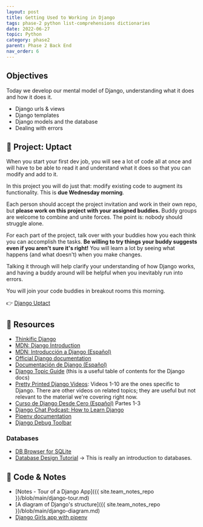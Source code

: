 ```yaml
---
layout: post
title: Getting Used to Working in Django
tags: phase-2 python list-comprehensions dictionaries
date: 2022-06-27
topic: Python
category: phase2
parent: Phase 2 Back End
nav_order: 6
---
```



## Objectives

Today we develop our mental model of Django, understanding what it does and how it does it.

- Django urls & views
- Django templates
- Django models and the database
- Dealing with errors

## 🎯 Project: Uptact

When you start your first dev job, you will see a lot of code all at once and will have to be able to read it and understand what it does so that you can modify and add to it.

In this project you will do just that: modify existing code to augment its functionality. This is **due Wednesday morning**.

Each person should accept the project invitation and work in their own repo, but **please work on this project with your assigned buddies.** Buddy groups are welcome to combine and unite forces. The point is: nobody should struggle alone.

For each part of the project, talk over with your buddies how you each think you can accomplish the tasks. **Be willing to try things your buddy suggests even if you aren't sure it's right!** You will learn a lot by seeing what happens (and what doesn't) when you make changes.

Talking it through will help clarify your understanding of how Django works, and having a buddy around will be helpful when you inevitably run into errors.

You will join your code buddies in breakout rooms this morning.

👉 [Django Uptact](https://classroom.github.com/a/3_JabTeg)

## 🔖 Resources

- [Thinkific Django](https://momentumlearn.thinkific.com/courses/take/back-end-development-with-python-and-django/texts/32618875-what-is-django)
- [MDN: Django Introduction](https://developer.mozilla.org/en-US/docs/Learn/Server-side/Django/Introduction)
- [MDN: Introducción a Django (Español)](https://developer.mozilla.org/es/docs/Learn/Server-side/Django/Introduction)
- [Official Django documentation](https://docs.djangoproject.com/en/4.0/)
- [Documentación de Django (Español)](https://docs.djangoproject.com/es/4.0/)
- [Django Topic Guide](https://docs.djangoproject.com/en/4.0/topics/) (this is a useful table of contents for the Django docs)
- [Pretty Printed Django Videos](https://www.youtube.com/playlist?list=PLXmMXHVSvS-DQfOsQdXkzEZyD0Vei7PKf): Videos 1-10 are the ones specific to Django. There are other videos on related topics; they are useful but not relevant to the material we're covering right now.
- [Curso de Django Desde Cero (Español)](https://youtu.be/vXR5CAcRv5w) Partes 1-3
- [Django Chat Podcast: How to Learn Django](https://djangochat.com/episodes/how-to-learn-django)
- [Pipenv documentation](https://pipenv.pypa.io/en/latest/)
- [Django Debug Toolbar](https://django-debug-toolbar.readthedocs.io/en/latest/)

### Databases

- [DB Browser for SQLite](https://sqlitebrowser.org/)
- [Database Design Tutorial](https://learndjango.com/tutorials/database-design-tutorial-beginners) -> This is really an introduction to databases.

## 🦉 Code & Notes

- [Notes - Tour of a Django App]({{ site.team_notes_repo }}/blob/main/django-tour.md)
- [A diagram of Django's structure]({{ site.team_notes_repo }}/blob/main/django-diagram.md)
- [Django Girls app with pipenv](https://github.com/Momentum-Team-13/example-django-girls-with-pipenv)
